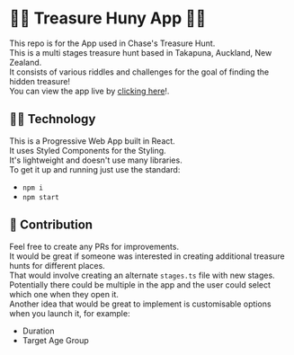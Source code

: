 # :pirate_flag: Treasure Huny App :pirate_flag:
This repo is for the App used in Chase's Treasure Hunt.  
This is a multi stages treasure hunt based in Takapuna, Auckland, New Zealand.  
It consists of various riddles and challenges for the goal of finding the hidden treasure!  
You can view the app live by [clicking here](https://treasure-hunt-b8400.web.app/)!.  

## :technologist: Technology
This is a Progressive Web App built in React.  
It uses Styled Components for the Styling.  
It's lightweight and doesn't use many libraries.  
To get it up and running just use the standard:
* `npm i`
* `npm start`

## :balloon: Contribution
Feel free to create any PRs for improvements.  
It would be great if someone was interested in creating additional treasure hunts for different places.  
That would involve creating an alternate `stages.ts` file with new stages.  
Potentially there could be multiple in the app and the user could select which one when they open it.  
Another idea that would be great to implement is customisable options when you launch it, for example:
* Duration
* Target Age Group
